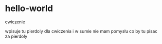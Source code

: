 # hello-world
cwiczenie

wpisuje tu pierdoly dla cwiczenia
i w sumie nie mam pomysłu co by tu pisac za pierdoły

